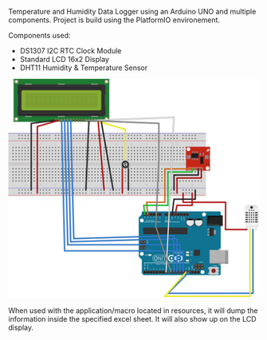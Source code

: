 Temperature and Humidity Data Logger using an Arduino UNO and multiple components.
Project is build using the PlatformIO environement. 

Components used:
* DS1307 I2C RTC Clock Module
* Standard LCD 16x2 Display
* DHT11 Humidity & Temperature Sensor


![layout](./resources/Logger_bb.svg)

When used with the application/macro located in resources, it will dump the information inside the specified excel sheet. It will also show up on the LCD display.
